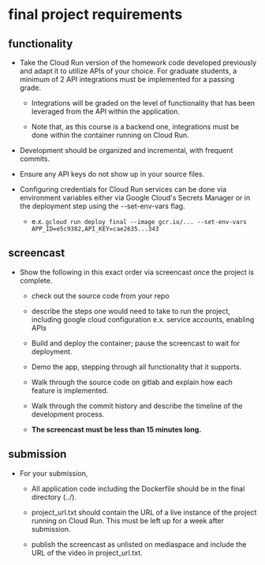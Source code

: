 # final project requirements

## functionality

* Take the Cloud Run version of the homework code developed previously and adapt it to utilize APIs of your choice. For graduate students, a minimum of 2 API integrations must be implemented for a passing grade.

  * Integrations will be graded on the level of functionality that has been leveraged from the API within the application.
  
  * Note that, as this course is a backend one, integrations must be done within the container running on Cloud Run.

* Development should be organized and incremental, with frequent commits.

* Ensure any API keys do not show up in your source files.

* Configuring credentials for Cloud Run services can be done via environment variables either via Google Cloud's Secrets Manager or in the deployment step using the --set-env-vars flag.

  * e.x. `gcloud run deploy final --image gcr.io/... --set-env-vars APP_ID=e5c9382,API_KEY=cae2635...343`

## screencast

* Show the following in this exact order via screencast once the project is complete.

  * check out the source code from your repo

  * describe the steps one would need to take to run the project, including google cloud configuration e.x. service accounts, enabling APIs

  * Build and deploy the container; pause the screencast to wait for deployment.

  * Demo the app, stepping through all functionality that it supports.

  * Walk through the source code on gitlab and explain how each feature is implemented.

  * Walk through the commit history and describe the timeline of the development process.

  * **The screencast must be less than 15 minutes long.**

## submission

* For your submission,

  * All application code including the Dockerfile should be in the final directory (../).

  * project_url.txt should contain the URL of a live instance of the project running on Cloud Run. This must be left up for a week after submission.

  * publish the screencast as unlisted on mediaspace and include the URL of the video in project_url.txt.
